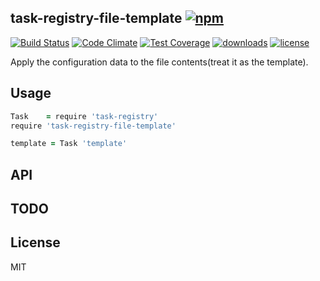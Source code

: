 ## task-registry-file-template [![npm](https://img.shields.io/npm/v/task-registry-file-template.svg)](https://npmjs.org/package/task-registry-file-template)

[![Build Status](https://img.shields.io/travis/snowyu/task-registry-file-template.js/master.svg)](http://travis-ci.org/snowyu/task-registry-file-template.js)
[![Code Climate](https://codeclimate.com/github/snowyu/task-registry-file-template.js/badges/gpa.svg)](https://codeclimate.com/github/snowyu/task-registry-file-template.js)
[![Test Coverage](https://codeclimate.com/github/snowyu/task-registry-file-template.js/badges/coverage.svg)](https://codeclimate.com/github/snowyu/task-registry-file-template.js/coverage)
[![downloads](https://img.shields.io/npm/dm/task-registry-file-template.svg)](https://npmjs.org/package/task-registry-file-template)
[![license](https://img.shields.io/npm/l/task-registry-file-template.svg)](https://npmjs.org/package/task-registry-file-template)


Apply the configuration data to the file contents(treat it as the template).

## Usage

```coffee
Task    = require 'task-registry'
require 'task-registry-file-template'

template = Task 'template'

```

## API


## TODO


## License

MIT
